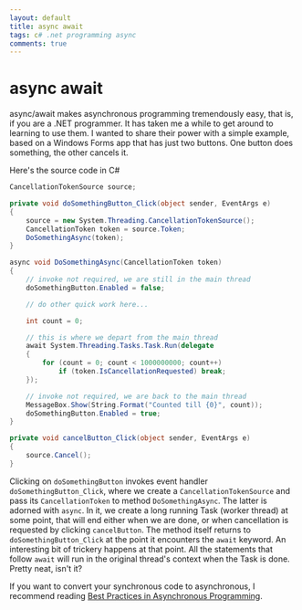```yaml
---
layout: default
title: async await
tags: c# .net programming async
comments: true
---
```

# async await

async/await makes asynchronous programming tremendously easy, that is, if you are a .NET programmer. It has taken me a while to get around to learning to use them. I wanted to share their power with a simple example, based on a Windows Forms app that has just two buttons. One button does something, the other cancels it. 

Here's the source code in C#

```c#
CancellationTokenSource source;

private void doSomethingButton_Click(object sender, EventArgs e)
{
    source = new System.Threading.CancellationTokenSource();
    CancellationToken token = source.Token;
    DoSomethingAsync(token);
}

async void DoSomethingAsync(CancellationToken token)
{
    // invoke not required, we are still in the main thread
    doSomethingButton.Enabled = false;

    // do other quick work here...

    int count = 0;

    // this is where we depart from the main thread
    await System.Threading.Tasks.Task.Run(delegate
    {
        for (count = 0; count < 1000000000; count++) 
            if (token.IsCancellationRequested) break;
    });

    // invoke not required, we are back to the main thread
    MessageBox.Show(String.Format("Counted till {0}", count));
    doSomethingButton.Enabled = true;
}

private void cancelButton_Click(object sender, EventArgs e)
{
    source.Cancel();
}
```

Clicking on `doSomethingButton` invokes event handler `doSomethingButton_Click`, where we create a `CancellationTokenSource` and pass its `CancellationToken` to method `DoSomethingAsync`. The latter is adorned with `async`. In it, we create a long running Task (worker thread) at some point, that will end either when we are done, or when cancellation is requested by clicking `cancelButton`. The method itself returns to `doSomethingButton_Click` at the point it encounters the `await` keyword. An interesting bit of trickery happens at that point. All the statements that follow `await` will run in the original thread's context when the Task is done. Pretty neat, isn't it?

If you want to convert your synchronous code to asynchronous, I recommend reading [Best Practices in Asynchronous Programming](https://msdn.microsoft.com/en-us/magazine/jj991977.aspx).
